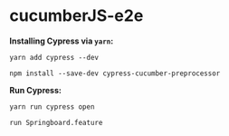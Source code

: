 # cucumberJS-e2e

**Installing Cypress via `yarn`:**

`yarn add cypress --dev`

`npm install --save-dev cypress-cucumber-preprocessor`

**Run Cypress:**

`yarn run cypress open`

`run Springboard.feature`
